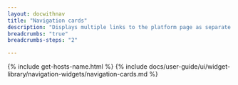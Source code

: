 ```yaml
---
layout: docwithnav
title: "Navigation cards"
description: "Displays multiple links to the platform page as separate buttons. The link is configured as the relative path in the appearance settings of the widget."
breadcrumbs: "true"
breadcrumbs-steps: "2"

---
```

{% include get-hosts-name.html %}
{% include docs/user-guide/ui/widget-library/navigation-widgets/navigation-cards.md %}

